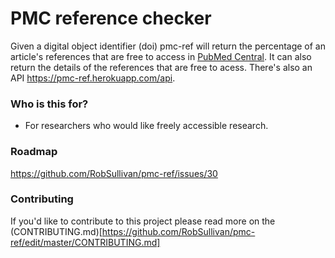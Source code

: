 # PMC reference checker #



Given a digital object identifier (doi) pmc-ref will return the percentage of an article's references that are free to access in [PubMed Central](http://www.ncbi.nlm.nih.gov/pmc/). It can also return the details of the references that are free to acess. There's also an API https://pmc-ref.herokuapp.com/api.

### Who is this for? ###

* For researchers who would like freely accessible research.

### Roadmap ###

https://github.com/RobSullivan/pmc-ref/issues/30

### Contributing ###

If you'd like to contribute to this project please read more on the (CONTRIBUTING.md)[https://github.com/RobSullivan/pmc-ref/edit/master/CONTRIBUTING.md]
